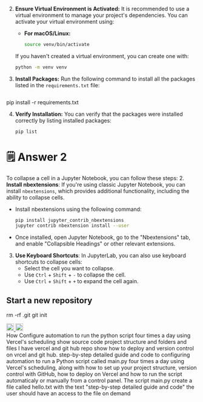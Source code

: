 
2. **Ensure Virtual Environment is Activated:**
   It is recommended to use a virtual environment to manage your project's dependencies. You can activate your virtual environment using:

   - **For macOS/Linux:**
     ```bash
     source venv/bin/activate
     ```

   If you haven't created a virtual environment, you can create one with:

   ```bash
   python -m venv venv
   ```

3. **Install Packages:**
   Run the following command to install all the packages listed in the `requirements.txt` file:

   ```bash
pip install -r requirements.txt
  
4. **Verify Installation:**
   You can verify that the packages were installed correctly by listing installed packages:

   ```bash
   pip list
   ```

# 🗒️ Answer 2
To collapse a cell in a Jupyter Notebook, you can follow these steps:
2. **Install nbextensions**: If you're using classic Jupyter Notebook, you can install `nbextensions`, which provides additional functionality, including the ability to collapse cells.
   - Install nbextensions using the following command:
     ```bash
     pip install jupyter_contrib_nbextensions
     jupyter contrib nbextension install --user
     ```
   - Once installed, open Jupyter Notebook, go to the "Nbextensions" tab, and enable "Collapsible Headings" or other relevant extensions.

3. **Use Keyboard Shortcuts**: In JupyterLab, you can also use keyboard shortcuts to collapse cells:
   - Select the cell you want to collapse.
   - Use `Ctrl` + `Shift` + `-` to collapse the cell.
   - Use `Ctrl` + `Shift` + `+` to expand the cell again.

## Start a new repository
rm -rf .git
git init





<div align="left">
   <a href="https://www.facebook.com/watch?v=837476216740094" target="_blank">
        <img src="jojo/img/386622_facebook_icon.png" alt="Facebook Button" style="width: 20px; height: 20px;">
  </a>
     <a href="https://www.facebook.com/watch?v=837476216740094" target="_blank">
        <img src="jojo/img/386622_facebook_icon.png" alt="Facebook Button" style="width: 20px; height: 20px;">
  </a>
</div>
How Configure automation to run the python script  four times a day using Vercel's scheduling show source code project structure and folders and files I have vercel and git hub repo show how to deploy and version control on vrcel and git hub.
step-by-step detailed guide and code to configuring automation to run a Python script called main.py four times a day using Vercel's scheduling, along with how to set up your project structure, version control with GitHub, how to deploy on Vercel and how to run the script automaticaly or manually from a control panel.
The script main.py create a file called hello.txt with the text  "step-by-step detailed guide and code" the user should have an access to the file on demand


